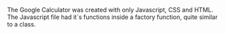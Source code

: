 The Google Calculator was created with only Javascript, CSS and HTML. The Javascript file had it´s functions inside a factory function, quite similar to a class.
